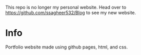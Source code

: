 This repo is no longer my personal website. Head over to https://github.com/ssagheer532/Blog to see my new website. 
# Info
Portfolio website made using github pages, html, and css.
